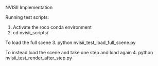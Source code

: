 NVISII Implementation



Running test scripts:
1. Activate the roco conda environment 
2. cd nvisii_scripts/

To load the full scene
3. python nvisii_test_load_full_scene.py

To instead load the scene and take one step and load again
4. python nvisii_test_render_after_step.py
